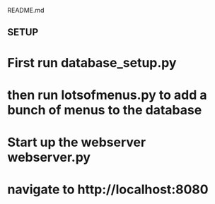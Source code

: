 README.md

## SETUP ##

# First run database_setup.py
# then run lotsofmenus.py to add a bunch of menus to the database
# Start up the webserver webserver.py
# navigate to http://localhost:8080
